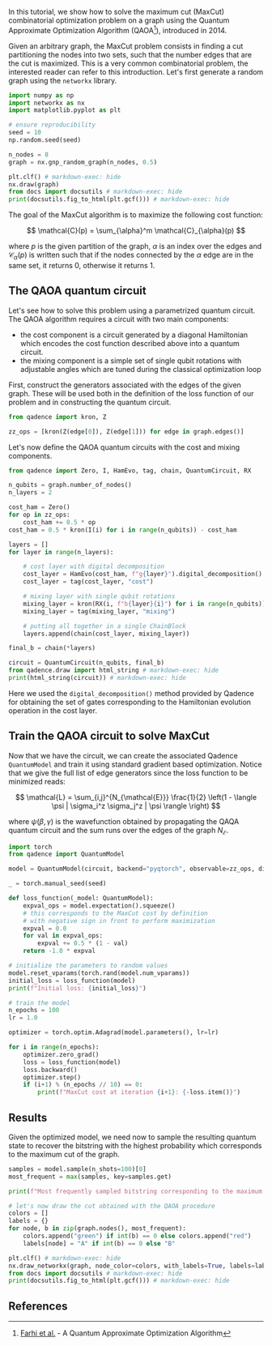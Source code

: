 In this tutorial, we show how to solve the maximum cut (MaxCut) combinatorial
optimization problem on a graph using the Quantum Approximate Optimization
Algorithm (QAOA[^1]), introduced in 2014.

Given an arbitrary graph, the MaxCut problem consists in finding a cut
partitioning the nodes into two sets, such that the number edges that are the
cut is maximized. This is a very common combinatorial problem, the interested
reader can refer to this introduction. Let's first generate a random graph
using the `networkx` library.

```python exec="on" source="material-block" html="1" session="qaoa"
import numpy as np
import networkx as nx
import matplotlib.pyplot as plt

# ensure reproducibility
seed = 10
np.random.seed(seed)

n_nodes = 8
graph = nx.gnp_random_graph(n_nodes, 0.5)

plt.clf() # markdown-exec: hide
nx.draw(graph)
from docs import docsutils # markdown-exec: hide
print(docsutils.fig_to_html(plt.gcf())) # markdown-exec: hide
```

The goal of the MaxCut algorithm is to maximize the following cost function:

$$
\mathcal{C}(p) = \sum_{\alpha}^m \mathcal{C}_{\alpha}(p)
$$

where $p$ is the given partition of the graph, $\alpha$ is an index over the edges and $\mathcal{C}_{\alpha}(p)$ is written such that if the nodes connected by the $\alpha$ edge are in the same set, it returns $0$, otherwise it returns $1$.

## The QAOA quantum circuit

Let's see how to solve this problem using a parametrized quantum circuit. The
QAOA algorithm requires a circuit with two main components:

* the cost component is a circuit generated by a diagonal Hamiltonian which
  encodes the cost function described above into a quantum circuit.
* the mixing component is a simple set of single qubit rotations with adjustable
  angles which are tuned during the classical optimization loop

First, construct the generators associated with the edges of the given graph. These
will be used both in the definition of the loss function of our problem and in
constructing the quantum circuit.

```python exec="on" source="material-block" session="qaoa"
from qadence import kron, Z

zz_ops = [kron(Z(edge[0]), Z(edge[1])) for edge in graph.edges()]
```

Let's now define the QAOA quantum circuits with the cost and mixing components.
```python exec="on" source="material-block" html="1" session="qaoa"
from qadence import Zero, I, HamEvo, tag, chain, QuantumCircuit, RX

n_qubits = graph.number_of_nodes()
n_layers = 2

cost_ham = Zero()
for op in zz_ops:
    cost_ham += 0.5 * op
cost_ham = 0.5 * kron(I(i) for i in range(n_qubits)) - cost_ham

layers = []
for layer in range(n_layers):

    # cost layer with digital decomposition
    cost_layer = HamEvo(cost_ham, f"g{layer}").digital_decomposition()
    cost_layer = tag(cost_layer, "cost")

    # mixing layer with single qubit rotations
    mixing_layer = kron(RX(i, f"b{layer}{i}") for i in range(n_qubits))
    mixing_layer = tag(mixing_layer, "mixing")

    # putting all together in a single ChainBlock
    layers.append(chain(cost_layer, mixing_layer))

final_b = chain(*layers)

circuit = QuantumCircuit(n_qubits, final_b)
from qadence.draw import html_string # markdown-exec: hide
print(html_string(circuit)) # markdown-exec: hide
```
Here we used the `digital_decomposition()` method provided by Qadence for
obtaining the set of gates corresponding to the Hamiltonian evolution operation
in the cost layer.

## Train the QAOA circuit to solve MaxCut

Now that we have the circuit, we can create the associated Qadence `QuantumModel`
and train it using standard gradient based optimization. Notice that we give the
full list of edge generators since the loss function to be minimized reads:

$$
\mathcal{L} = \sum_{i,j}^{N_{\mathcal{E}}} \frac{1}{2} \left(1 - \langle \psi | \sigma_i^z \sigma_j^z | \psi \rangle \right)
$$

where $\psi(\beta, \gamma)$ is the wavefunction obtained by propagating the QAQA
quantum circuit and the sum runs over the edges of the graph $N_{\mathcal{E}}$.

```python exec="on" source="material-block" result="json" session="qaoa"
import torch
from qadence import QuantumModel

model = QuantumModel(circuit, backend="pyqtorch", observable=zz_ops, diff_mode='gpsr')

_ = torch.manual_seed(seed)

def loss_function(_model: QuantumModel):
    expval_ops = model.expectation().squeeze()
    # this corresponds to the MaxCut cost by definition
    # with negative sign in front to perform maximization
    expval = 0.0
    for val in expval_ops:
        expval += 0.5 * (1 - val)
    return -1.0 * expval

# initialize the parameters to random values
model.reset_vparams(torch.rand(model.num_vparams))
initial_loss = loss_function(model)
print(f"Initial loss: {initial_loss}")

# train the model
n_epochs = 100
lr = 1.0

optimizer = torch.optim.Adagrad(model.parameters(), lr=lr)

for i in range(n_epochs):
    optimizer.zero_grad()
    loss = loss_function(model)
    loss.backward()
    optimizer.step()
    if (i+1) % (n_epochs // 10) == 0:
        print(f"MaxCut cost at iteration {i+1}: {-loss.item()}")
```
## Results

Given the optimized model, we need now to sample the resulting quantum state to
recover the bitstring with the highest probability which corresponds to the maximum
cut of the graph.
```python exec="on" source="material-block" html="1" session="qaoa"
samples = model.sample(n_shots=100)[0]
most_frequent = max(samples, key=samples.get)

print(f"Most frequently sampled bitstring corresponding to the maximum cut: {most_frequent}")

# let's now draw the cut obtained with the QAOA procedure
colors = []
labels = {}
for node, b in zip(graph.nodes(), most_frequent):
    colors.append("green") if int(b) == 0 else colors.append("red")
    labels[node] = "A" if int(b) == 0 else "B"

plt.clf() # markdown-exec: hide
nx.draw_networkx(graph, node_color=colors, with_labels=True, labels=labels)
from docs import docsutils # markdown-exec: hide
print(docsutils.fig_to_html(plt.gcf())) # markdown-exec: hide
```

## References

[^1]: [Farhi et al.](https://arxiv.org/abs/1411.4028) - A Quantum Approximate Optimization Algorithm
